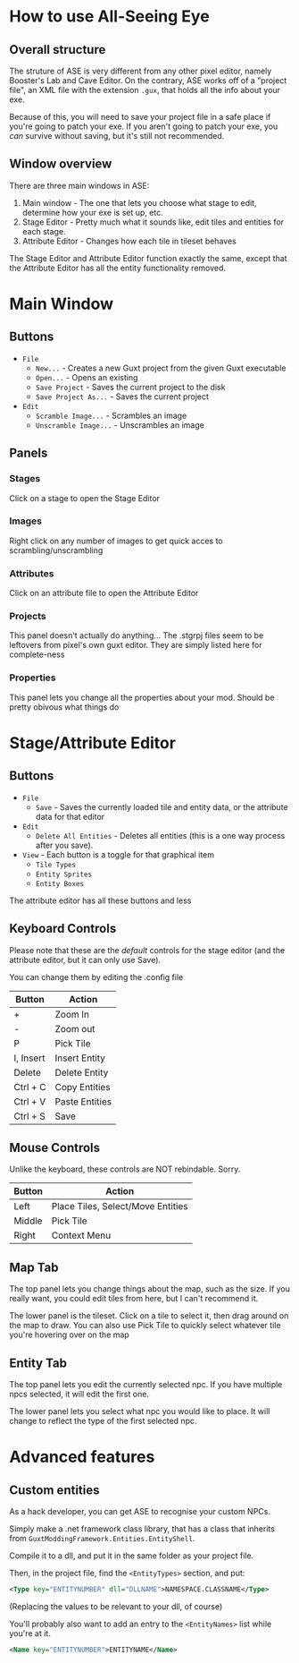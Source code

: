 # How to use All-Seeing Eye

## Overall structure
The struture of ASE is very different from any other pixel editor, namely Booster's Lab and Cave Editor.
On the contrary, ASE works off of a "project file", an XML file with the extension `.gux`, that holds all the info about your exe.

Because of this, you will need to save your project file in a safe place if you're going to patch your exe.
If you aren't going to patch your exe, you *can* survive without saving, but it's still not recommended.

## Window overview
There are three main windows in ASE:
1. Main window - The one that lets you choose what stage to edit, determine how your exe is set up, etc.
2. Stage Editor - Pretty much what it sounds like, edit tiles and entities for each stage.
3. Attribute Editor - Changes how each tile in tileset behaves

The Stage Editor and Attribute Editor function exactly the same, except that the Attribute Editor has all the entity functionality removed.

# Main Window

## Buttons
- `File`
  - `New...` - Creates a new Guxt project from the given Guxt executable
  - `Open...` - Opens an existing 
  - `Save Project` - Saves the current project to the disk
  - `Save Project As...` - Saves the current project
- `Edit`
  - `Scramble Image...` - Scrambles an image
  - `Unscramble Image...` - Unscrambles an image

## Panels

### Stages
Click on a stage to open the Stage Editor

### Images
Right click on any number of images to get quick acces to scrambling/unscrambling

### Attributes
Click on an attribute file to open the Attribute Editor

### Projects
This panel doesn't actually do anything...
The .stgrpj files seem to be leftovers from pixel's own guxt editor.
They are simply listed here for complete-ness

### Properties
This panel lets you change all the properties about your mod.
Should be pretty obivous what things do


# Stage/Attribute Editor

## Buttons
- `File`
  - `Save` - Saves the currently loaded tile and entity data, or the attribute data for that editor
- `Edit`
  - `Delete All Entities` - Deletes all entities (this is a one way process after you save).
- `View` - Each button is a toggle for that graphical item
  - `Tile Types`
  - `Entity Sprites`
  - `Entity Boxes`

The attribute editor has all these buttons and less

## Keyboard Controls
Please note that these are the *default* controls for the stage editor (and the attribute editor, but it can only use Save).

You can change them by editing the .config file

|Button|Action|
|---|---|
|+|Zoom In|
|-|Zoom out|
|P|Pick Tile|
|I, Insert|Insert Entity|
|Delete|Delete Entity|
|Ctrl + C|Copy Entities|
|Ctrl + V|Paste Entities|
|Ctrl + S|Save|

## Mouse Controls
Unlike the keyboard, these controls are NOT rebindable. Sorry.

|Button|Action|
|---|---|
|Left|Place Tiles, Select/Move Entities|
|Middle|Pick Tile|
|Right|Context Menu|

## Map Tab
The top panel lets you change things about the map, such as the size.
If you really want, you could edit tiles from here, but I can't recommend it.

The lower panel is the tileset. Click on a tile to select it, then drag around on the map to draw.
You can also use Pick Tile to quickly select whatever tile you're hovering over on the map

## Entity Tab
The top panel lets you edit the currently selected npc. If you have multiple npcs selected, it will edit the first one.

The lower panel lets you select what npc you would like to place. It will change to reflect the type of the first selected npc.

# Advanced features

## Custom entities
As a hack developer, you can get ASE to recognise your custom NPCs.

Simply make a .net framework class library, that has a class that inherits from `GuxtModdingFramework.Entities.EntityShell`.

Compile it to a dll, and put it in the same folder as your project file.

Then, in the project file, find the `<EntityTypes>` section, and put:
```XML
<Type key="ENTITYNUMBER" dll="DLLNAME">NAMESPACE.CLASSNAME</Type>
```
(Replacing the values to be relevant to your dll, of course)

You'll probably also want to add an entry to the `<EntityNames>` list while you're at it.
```XML
<Name key="ENTITYNUMBER">ENTITYNAME</Name>
```